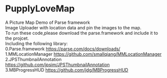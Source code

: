 PupplyLoveMap
=============

A Picture Map Demo of Parse framework<br />
Image Uploader with location data and pin the images to the map.<br />
To run these code,please download the parse.framework and include it to the projcet.<br />
Including the following library:<br />
0.Parse.framework https://parse.com/docs/downloads/<br />
1.MMLocationManager https://github.com/smallqiang/MMLocationManager<br />
2.JPSThumbnailAnnotation https://github.com/jpsim/JPSThumbnailAnnotation<br />
3.MBProgressHUD https://github.com/jdg/MBProgressHUD<br />
